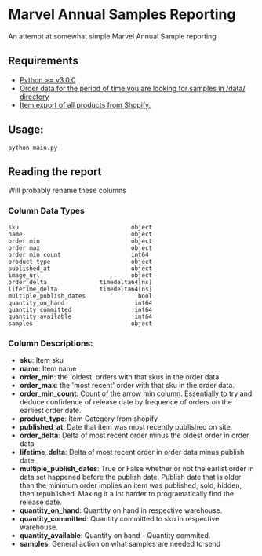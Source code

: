 # Marvel Annual Samples Reporting
An attempt at somewhat simple Marvel Annual Sample reporting
## Requirements
- [Python >= v3.0.0](https://www.python.org/downloads/)
- [Order data for the period of time you are looking for samples in /data/ directory](https://mondo-30.myshopify.com/admin/orders?inContextTimeframe=today)
- [Item export of all products from Shopify.](https://mondo-30.myshopify.com/admin/products?selectedView=all)
## Usage:
```
python main.py
```
## Reading the report
Will probably rename these columns
### Column Data Types
```
sku                                object
name                               object
order min                          object
order max                          object
order_min_count                    int64
product_type                       object
published_at                       object
image_url                          object
order_delta               timedelta64[ns]
lifetime_delta            timedelta64[ns]
multiple_publish_dates               bool
quantity_on_hand                    int64
quantity_committed                  int64
quantity_available                  int64
samples                            object
 ```
 
 ### Column Descriptions:
 - **sku**: Item sku
 - **name**: Item name
 - **order_min**: the 'oldest' orders with that skus in the order data.
 - **order_max**: the 'most recent' order with that sku in the order data.
 - **order_min_count**: Count of the arrow min column. Essentially to try and deduce confidence of release date by frequence of orders on the earliest order date.
 - **product_type**: Item Category from shopify
 - **published_at**: Date that item was most recently published on site.
 - **order_delta**: Delta of most recent order minus the oldest order in order data
 - **lifetime_delta**: Delta of most recent order in order data minus publish date
 - **multiple_publish_dates**: True or False whether or not the earlist order in data set happened before the publish date. Publish date that is older than the minimum order implies an item was published, sold, hidden, then republished. Making it a lot harder to programatically find the release date.
 - **quantity_on_hand**: Quantity on hand in respective warehouse.
 - **quantity_committed**: Quantity committed to sku in respective warehouse.
 - **quantity_available**: Quantity on hand - Quantity commited.
 - **samples**: General action on what samples are needed to send